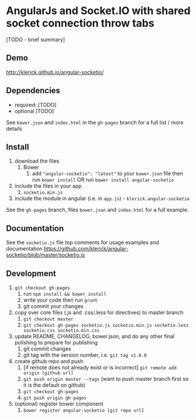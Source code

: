 # AngularJs and Socket.IO with shared socket connection throw tabs

[TODO - brief summary]

## Demo
http://klerick.github.io/angular-socketio/

## Dependencies
- required:
	[TODO]
- optional
	[TODO]

See `bower.json` and `index.html` in the `gh-pages` branch for a full list / more details

## Install
1. download the files
	1. Bower
		1. add `"angular-socketio": "latest"` to your `bower.json` file then run `bower install` OR run `bower install angular-socketio`
2. include the files in your app
	1. `socketio.min.js`
3. include the module in angular (i.e. in `app.js`) - `klerick.angular-socketio`

See the `gh-pages` branch, files `bower.json` and `index.html` for a full example.


## Documentation
See the `socketio.js` file top comments for usage examples and documentation
https://github.com/klerick/angular-socketio/blob/master/socketio.js


## Development

1. `git checkout gh-pages`
	1. run `npm install && bower install`
	2. write your code then run `grunt`
	3. git commit your changes
2. copy over core files (.js and .css/.less for directives) to master branch
	1. `git checkout master`
	2. `git checkout gh-pages socketio.js socketio.min.js socketio.less socketio.css socketio.min.css`
3. update README, CHANGELOG, bower.json, and do any other final polishing to prepare for publishing
	1. git commit changes
	2. git tag with the version number, i.e. `git tag v1.0.0`
4. create github repo and push
	1. [if remote does not already exist or is incorrect] `git remote add origin [github url]`
	2. `git push origin master --tags` (want to push master branch first so it is the default on github)
	3. `git checkout gh-pages`
	4. `git push origin gh-pages`
5. (optional) register bower component
	1. `bower register angular-socketio [git repo url]`

